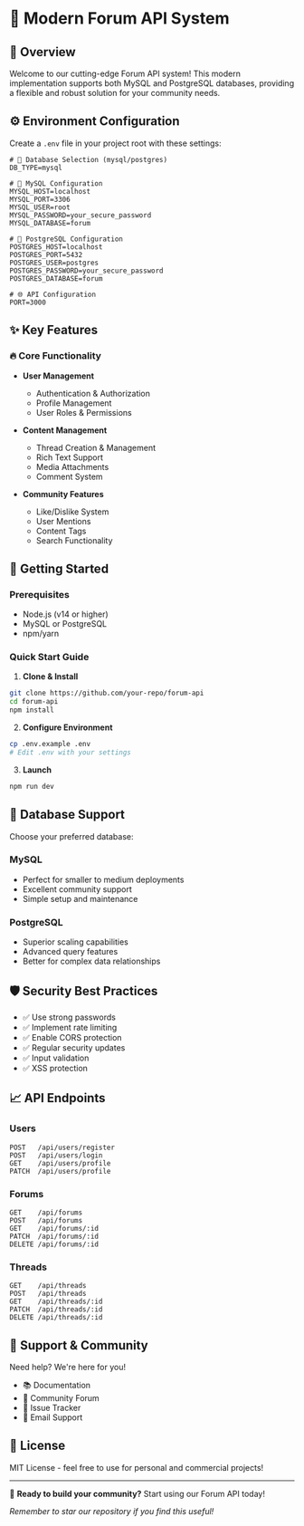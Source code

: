 # 🚀 Modern Forum API System

<!-- ![API Banner](https://images.unsplash.com/photo-1557264337-b9715a4e8b91?w=1200&auto=format&fit=crop&q=60&ixlib=rb-4.0.3) -->

## 📖 Overview
Welcome to our cutting-edge Forum API system! This modern implementation supports both MySQL and PostgreSQL databases, providing a flexible and robust solution for your community needs.

<!-- ![Database Connection](https://images.unsplash.com/photo-1544383835-bda2bc66a55d?w=1200&auto=format&fit=crop&q=60&ixlib=rb-4.0.3) -->

## ⚙️ Environment Configuration
Create a `.env` file in your project root with these settings:

```env
# 🎯 Database Selection (mysql/postgres)
DB_TYPE=mysql

# 🐬 MySQL Configuration
MYSQL_HOST=localhost
MYSQL_PORT=3306
MYSQL_USER=root
MYSQL_PASSWORD=your_secure_password
MYSQL_DATABASE=forum

# 🐘 PostgreSQL Configuration
POSTGRES_HOST=localhost
POSTGRES_PORT=5432
POSTGRES_USER=postgres
POSTGRES_PASSWORD=your_secure_password
POSTGRES_DATABASE=forum

# 🌐 API Configuration
PORT=3000
```

## ✨ Key Features

<!-- ![Features](https://images.unsplash.com/photo-1552664730-d307ca884978?w=1200&auto=format&fit=crop&q=60&ixlib=rb-4.0.3) -->

### 🔥 Core Functionality
- **User Management**
  - Authentication & Authorization
  - Profile Management
  - User Roles & Permissions

- **Content Management**
  - Thread Creation & Management
  - Rich Text Support
  - Media Attachments
  - Comment System

- **Community Features**
  - Like/Dislike System
  - User Mentions
  - Content Tags
  - Search Functionality

## 🚀 Getting Started

### Prerequisites
- Node.js (v14 or higher)
- MySQL or PostgreSQL
- npm/yarn

### Quick Start Guide

1. **Clone & Install**
```bash
git clone https://github.com/your-repo/forum-api
cd forum-api
npm install
```

2. **Configure Environment**
```bash
cp .env.example .env
# Edit .env with your settings
```

3. **Launch**
```bash
npm run dev
```

## 💾 Database Support
<!-- 
![Database Options](https://images.unsplash.com/photo-1544197150-b99a580bb7a8?w=1200&auto=format&fit=crop&q=60&ixlib=rb-4.0.3) -->

Choose your preferred database:

### MySQL
- Perfect for smaller to medium deployments
- Excellent community support
- Simple setup and maintenance

### PostgreSQL
- Superior scaling capabilities
- Advanced query features
- Better for complex data relationships

## 🛡️ Security Best Practices

<!-- ![Security](https://images.unsplash.com/photo-1555949963-ff9fe0c870eb?w=1200&auto=format&fit=crop&q=60&ixlib=rb-4.0.3) -->

- ✅ Use strong passwords
- ✅ Implement rate limiting
- ✅ Enable CORS protection
- ✅ Regular security updates
- ✅ Input validation
- ✅ XSS protection

## 📈 API Endpoints

### Users
```plaintext
POST   /api/users/register
POST   /api/users/login
GET    /api/users/profile
PATCH  /api/users/profile
```

### Forums
```plaintext
GET    /api/forums
POST   /api/forums
GET    /api/forums/:id
PATCH  /api/forums/:id
DELETE /api/forums/:id
```

### Threads
```plaintext
GET    /api/threads
POST   /api/threads
GET    /api/threads/:id
PATCH  /api/threads/:id
DELETE /api/threads/:id
```

## 🌟 Support & Community

Need help? We're here for you!
- 📚 Documentation
- 💬 Community Forum
- 🐛 Issue Tracker
- 📧 Email Support

## 📝 License
MIT License - feel free to use for personal and commercial projects!

---

🎉 **Ready to build your community?** Start using our Forum API today! 

*Remember to star our repository if you find this useful!*
